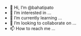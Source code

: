 - 👋 Hi, I’m @bahatipato
- 👀 I’m interested in ...
- 🌱 I’m currently learning ...
- 💞️ I’m looking to collaborate on ...
- 📫 How to reach me ...

<!---
bahatipato/bahatipato is a ✨ special ✨ repository because its `README.md` (this file) appears on your GitHub profile.
You can click the Preview link to take a look at your changes.
--->
